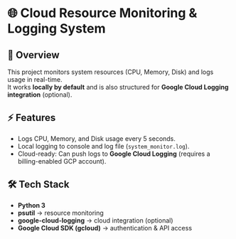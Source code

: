 # 🌐 Cloud Resource Monitoring & Logging System

## 📌 Overview
This project monitors system resources (CPU, Memory, Disk) and logs usage in real-time.  
It works **locally by default** and is also structured for **Google Cloud Logging integration** (optional).  

## ⚡ Features
- Logs CPU, Memory, and Disk usage every 5 seconds.
- Local logging to console and log file (`system_monitor.log`).
- Cloud-ready: Can push logs to **Google Cloud Logging** (requires a billing-enabled GCP account).

## 🛠️ Tech Stack
- **Python 3**
- **psutil** → resource monitoring
- **google-cloud-logging** → cloud integration (optional)
- **Google Cloud SDK (gcloud)** → authentication & API access
